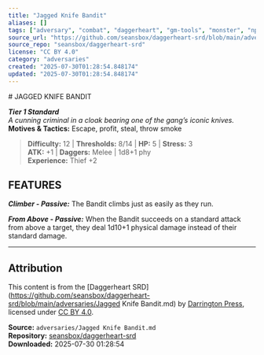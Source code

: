 ```yaml
---
title: "Jagged Knife Bandit"
aliases: []
tags: ["adversary", "combat", "daggerheart", "gm-tools", "monster", "npc", "reference", "srd", "ttrpg"]
source_url: "https://github.com/seansbox/daggerheart-srd/blob/main/adversaries/Jagged Knife Bandit.md"
source_repo: "seansbox/daggerheart-srd"
license: "CC BY 4.0"
category: "adversaries"
created: "2025-07-30T01:28:54.848174"
updated: "2025-07-30T01:28:54.848174"
---
```


﻿# JAGGED KNIFE BANDIT

***Tier 1 Standard***  
*A cunning criminal in a cloak bearing one of the gang’s iconic knives.*  
**Motives & Tactics:** Escape, profit, steal, throw smoke

> **Difficulty:** 12 | **Thresholds:** 8/14 | **HP:** 5 | **Stress:** 3  
> **ATK:** +1 | **Daggers:** Melee | 1d8+1 phy  
> **Experience:** Thief +2

## FEATURES

***Climber - Passive:*** The Bandit climbs just as easily as they run.

***From Above - Passive:*** When the Bandit succeeds on a standard attack from above a target, they deal 1d10+1 physical damage instead of their standard damage.

---

## Attribution

This content is from the [Daggerheart SRD](https://github.com/seansbox/daggerheart-srd/blob/main/adversaries/Jagged Knife Bandit.md) by [Darrington Press](https://darringtonpress.com/), licensed under [CC BY 4.0](https://creativecommons.org/licenses/by/4.0/).

**Source:** `adversaries/Jagged Knife Bandit.md`  
**Repository:** [seansbox/daggerheart-srd](https://github.com/seansbox/daggerheart-srd)  
**Downloaded:** 2025-07-30 01:28:54

